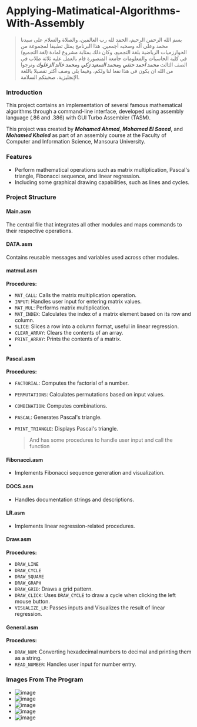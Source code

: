 # Applying-Matimatical-Algorithms-With-Assembly

> بسم الله الرحمن الرحيم، الحمد لله رب العالمين، والصلاة والسلام على سيدنا محمد وعلى آله وصحبه أجمعين.
> هذا البرنامج يمثل تطبيقا لمجموعة من الخوارزميات الرياضية بلغة التجميع، وكان ذلك بمثابة مشروع لمادة (لغة التجميع) في كلية الحاسبات والمعلومات جامعة المنصورة
> قام بالعمل عليه ثلاثة طلاب في الصف الثالث ***محمد احمد حنفي*** و***محمد السعيد زكي*** و***محمد خالد الزعلوك*** 
> ونرجوا من الله ان يكون في هذا نفعا لنا ولكم، وفيما يلي وصف أكثر تفصيلا باللغة الإنجليزية، صحبتكم السلامة.
### Introduction

This project contains an implementation of several famous mathematical algorithms through a command-line interface, developed using assembly language (.86 and .386) with GUI Turbo Assembler (TASM).

This project was created by ***Mohamed Ahmed***, ***Mohamed El Saeed***, and ***Mohamed Khaled*** as part of an assembly course at the Faculty of Computer and Information Science, Mansoura University.

### Features

- Perform mathematical operations such as matrix multiplication, Pascal's triangle, Fibonacci sequence, and linear regression.
- Including some graphical drawing capabilities, such as lines and cycles.

### Project Structure
#### Main.asm

The central file that integrates all other modules and maps commands to their respective operations.

#### DATA.asm

Contains reusable messages and variables used across other modules.

#### matmul.asm
**Procedures:**

- `MAT_CALL`: Calls the matrix multiplication operation.
- `INPUT`: Handles user input for entering matrix values.
- `MAT_MUL`: Performs matrix multiplication.
- `MAT_INDEX`: Calculates the index of a matrix element based on its row and column.
- `SLICE`: Slices a row into a column format, useful in linear regression.
- `CLEAR_ARRAY`: Clears the contents of an array.
- `PRINT_ARRAY`: Prints the contents of a matrix.
- 
#### Pascal.asm
**Procedures:**

- `FACTORIAL`: Computes the factorial of a number.
- `PERMUTATIONS`: Calculates permutations based on input values.
- `COMBINATION`: Computes combinations.
- `PASCAL`: Generates Pascal's triangle.
- `PRINT_TRIANGLE`: Displays Pascal's triangle.

    > And has some procedures to handle user input and call the function
    

#### Fibonacci.asm

- Implements Fibonacci sequence generation and visualization.

#### DOCS.asm

- Handles documentation strings and descriptions.

#### LR.asm

- Implements linear regression-related procedures.

#### Draw.asm
**Procedures:**

- `DRAW_LINE`
- `DRAW_CYCLE`
- `DRAW_SQUARE`
- `DRAW_GRAPH`
- `DRAW_GRID`: Draws a grid pattern.
- `DRAW_CLICK`: Uses `DRAW_CYCLE` to draw a cycle when clicking the left mouse button.
- `VISUALIZE_LR`: Passes inputs and Visualizes the result of linear regression.
    

#### General.asm
**Procedures:**

- `DRAW_NUM`: Converting hexadecimal numbers to decimal and printing them as a string.
- `READ_NUMBER`: Handles user input for number entry.

### Images From The Program

- ![image](https://github.com/user-attachments/assets/93f6bc48-7fb7-45e0-9074-144334f2ab25)
- ![image](https://github.com/user-attachments/assets/83b89792-e974-4eec-96f9-a279abce0e65)
- ![image](https://github.com/user-attachments/assets/25384ebc-65cd-45ae-a798-d4be446a1fa7)
- ![image](https://github.com/user-attachments/assets/49f8ec48-91f1-4c40-bb06-a6bf3f1a9516)
- ![image](https://github.com/user-attachments/assets/b29c3346-281d-4ef3-be7d-2f8842565d34)
